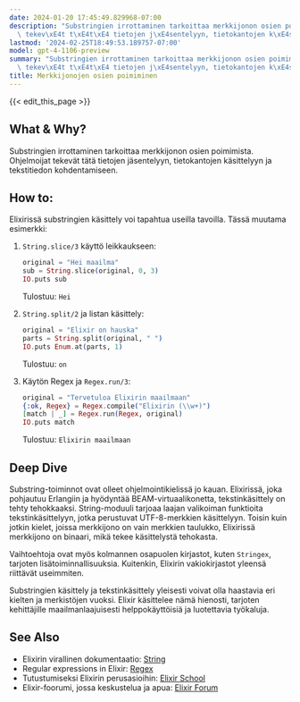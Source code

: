 ```yaml
---
date: 2024-01-20 17:45:49.829968-07:00
description: "Substringien irrottaminen tarkoittaa merkkijonon osien poimimista. Ohjelmoijat\
  \ tekev\xE4t t\xE4t\xE4 tietojen j\xE4sentelyyn, tietokantojen k\xE4sittelyyn ja\u2026"
lastmod: '2024-02-25T18:49:53.189757-07:00'
model: gpt-4-1106-preview
summary: "Substringien irrottaminen tarkoittaa merkkijonon osien poimimista. Ohjelmoijat\
  \ tekev\xE4t t\xE4t\xE4 tietojen j\xE4sentelyyn, tietokantojen k\xE4sittelyyn ja\u2026"
title: Merkkijonojen osien poimiminen
---
```


{{< edit_this_page >}}

## What & Why?
Substringien irrottaminen tarkoittaa merkkijonon osien poimimista. Ohjelmoijat tekevät tätä tietojen jäsentelyyn, tietokantojen käsittelyyn ja tekstitiedon kohdentamiseen.

## How to:
Elixirissä substringien käsittely voi tapahtua useilla tavoilla. Tässä muutama esimerkki:

1. `String.slice/3` käyttö leikkaukseen:
   ```elixir
   original = "Hei maailma"
   sub = String.slice(original, 0, 3)
   IO.puts sub
   ```
   Tulostuu: `Hei`

2. `String.split/2` ja listan käsittely:
   ```elixir
   original = "Elixir on hauska"
   parts = String.split(original, " ")
   IO.puts Enum.at(parts, 1)
   ```
   Tulostuu: `on`

3. Käytön Regex ja `Regex.run/3`:
   ```elixir
   original = "Tervetuloa Elixirin maailmaan"
   {:ok, Regex} = Regex.compile("Elixirin (\\w+)")
   [match | _] = Regex.run(Regex, original)
   IO.puts match
   ```
   Tulostuu: `Elixirin maailmaan` 

## Deep Dive
Substring-toiminnot ovat olleet ohjelmointikielissä jo kauan. Elixirissä, joka pohjautuu Erlangiin ja hyödyntää BEAM-virtuaalikonetta, tekstinkäsittely on tehty tehokkaaksi. String-moduuli tarjoaa laajan valikoiman funktioita tekstinkäsittelyyn, jotka perustuvat UTF-8-merkkien käsittelyyn. Toisin kuin jotkin kielet, joissa merkkijono on vain merkkien taulukko, Elixirissä merkkijono on binaari, mikä tekee käsittelystä tehokasta.

Vaihtoehtoja ovat myös kolmannen osapuolen kirjastot, kuten `Stringex`, tarjoten lisätoiminnallisuuksia. Kuitenkin, Elixirin vakiokirjastot yleensä riittävät useimmiten.

Substringien käsittely ja tekstinkäsittely yleisesti voivat olla haastavia eri kielten ja merkistöjen vuoksi. Elixir käsittelee nämä hienosti, tarjoten kehittäjille maailmanlaajuisesti helppokäyttöisiä ja luotettavia työkaluja.

## See Also
- Elixirin virallinen dokumentaatio: [String](https://hexdocs.pm/elixir/String.html)
- Regular expressions in Elixir: [Regex](https://hexdocs.pm/elixir/Regex.html)
- Tutustumiseksi Elixirin perusasioihin: [Elixir School](https://elixirschool.com/en/) 
- Elixir-foorumi, jossa keskustelua ja apua: [Elixir Forum](https://elixirforum.com/)
